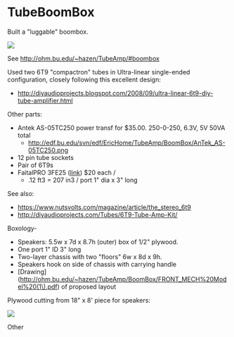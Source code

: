 # TubeBoomBox
Built a "luggable" boombox.

<img src="http://ohm.bu.edu/~hazen/TubeAmp/BoomBox/on_bench_unpainted_sm.jpg">

See http://ohm.bu.edu/~hazen/TubeAmp/#boombox

Used two 6T9 "compactron" tubes in Ultra-linear single-ended configuration, closely following this excellent design:

 * http://diyaudioprojects.blogspot.com/2008/09/ultra-linear-6t9-diy-tube-amplifier.html

Other parts:

 * Antek AS-05TC250 power transf for $35.00. 250-0-250, 6.3V, 5V 50VA total
   * http://edf.bu.edu/svn/edf/EricHome/TubeAmp/BoomBox/AnTek_AS-05TC250.png
 * 12 pin tube sockets
 * Pair of 6T9s
 * FaitalPRO 3FE25 ([link](https://www.parts-express.com/faitalpro-3fe25-3-professional-full-range-woofer-8-ohm--294-1104)) $20 each /
   * .12 ft3 = 207 in3 / port 1" dia x 3" long

See also:

 * https://www.nutsvolts.com/magazine/article/the_stereo_6t9
 * http://diyaudioprojects.com/Tubes/6T9-Tube-Amp-Kit/

Boxology-

 * Speakers: 5.5w x 7d x 8.7h (outer) box of 1/2" plywood.
 * One port 1" ID 3" long
 * Two-layer chassis with two "floors" 6w x 8d x 9h.
 * Speakers hook on side of chassis with carrying handle
 * [Drawing](http://ohm.bu.edu/~hazen/TubeAmp/BoomBox/FRONT_MECH%20Model%20(1\).pdf) of proposed layout

Plywood cutting from 18" x 8' piece for speakers:

<img src="http://edf.bu.edu/svn/edf/EricHome/TubeAmp/BoomBox/plywood.png">

Other

